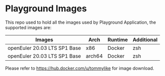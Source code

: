 # Playground Images
This repo used to hold all the images used by Playground Application, the supported images are:

|  Images   | Arch  | Runtime | Additional |
|  ----  | ----  | ---- | ---- |
| openEuler 20.03 LTS SP1 Base | x86 | Docker | zsh |
| openEuler 20.03 LTS SP1 Base | arch64 | Docker | zsh |
Please refer to https://hub.docker.com/u/tommylike for image download.
